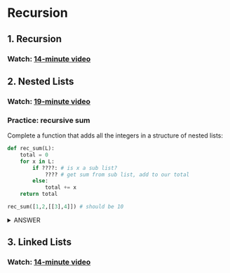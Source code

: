 # Recursion

## 1. Recursion

### Watch: [14-minute video](https://youtu.be/vU2eu7HJbSQ)

## 2. Nested Lists

### Watch: [19-minute video](https://youtu.be/GbX1pDMSZj4)

### Practice: recursive sum

Complete a function that adds all the integers in a structure of nested lists:

```python
def rec_sum(L):
    total = 0
    for x in L:
        if ????: # is x a sub list?
            ???? # get sum from sub list, add to our total
        else:
            total += x
    return total

rec_sum([1,2,[[3],4]]) # should be 10
```

<details>
    <summary>ANSWER</summary>
    <p>
    <b>isinstance(x, list)</b> and <b>total += rec_sum(x)</b>
    </p>
</details>

## 3. Linked Lists

### Watch: [14-minute video](https://youtu.be/vaHpN5AszdI)
